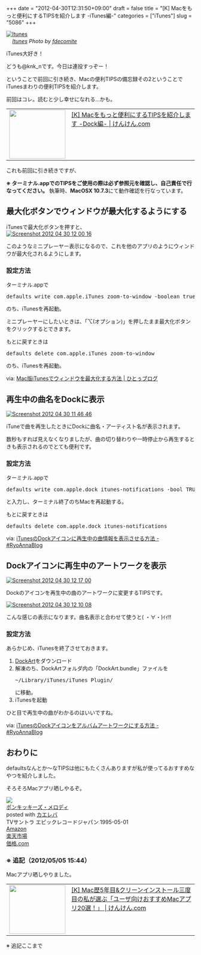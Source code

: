 +++
date = "2012-04-30T12:31:50+09:00"
draft = false
title = "[K] Macをもっと便利にするTIPSを紹介します -iTunes編-"
categories = ["iTunes"]
slug = "5086"
+++

<div class="center"><a href="http://www.flickr.com/photos/21649179@N00/6856704939/" title="Itunes by fdecomite, on Flickr" target="_blank"><img class="flickr_photo" src="http://farm8.static.flickr.com/7207/6856704939_3c5da2a62a_z.jpg" alt="Itunes" width="NaNpx"/></a></div><cite class="flickr_photographer"><img src="http://farm4.static.flickr.com/3329/favicons/72157601614001242_7730.png" width="16" /><a href="http://www.flickr.com/photos/21649179@N00/6856704939/">Itunes</a> Photo by <a href="http://www.flickr.com/photos/21649179@N00/">fdecomite</a></cite>

iTunes大好き！

どうも@knk_nです。今日は連投すっぞー！

ということで前回に引き続き、Macの便利TIPSの備忘録その2ということでiTunesまわりの便利TIPSを紹介します。

前回はコレ。読むと少し幸せになれる…かも。

<table width="100%"><td valign="top" width="150"><a href="http://knk-n.com/2012/04/30/mac_tips_bibouroku_around_dock/" target="_blank"><img border="0" src="http://capture.heartrails.com/150x130/shadow?http://knk-n.com/2012/04/30/mac_tips_bibouroku_around_dock/" alt="" width="150" height="130" /></a></td><td valign="top"><a  href="http://knk-n.com/2012/04/30/mac_tips_bibouroku_around_dock/" target="_blank">[K] Macをもっと便利にするTIPSを紹介します -Dock編- | けんけん.com</a><script type="text/javascript">var url = "http://knk-n.com/2012/04/30/mac_tips_bibouroku_around_dock/";</script><script src="http://api.b.st-hatena.com/entry.count?url=http://knk-n.com/2012/04/30/mac_tips_bibouroku_around_dock/&callback=hatebTxt"></script>
</td></table><!--more-->これも前回に引き続きですが、

<strong>※ ターミナル.appでのTIPSをご使用の際は必ず参照元を確認し、自己責任で行なってください。</strong>
執筆時、<strong>MacOSX 10.7.3</strong>にて動作確認を行なっています。

<h2>最大化ボタンでウィンドウが最大化するようにする</h2>
iTunesで最大化ボタンを押すと、

<div class="center"><a href="https://knk-n.com/images/2012/04/screenshot-2012-04-30-12.00.16.jpg"><img src="https://knk-n.com/images/2012/04/screenshot-2012-04-30-12.00.16.jpg" alt="Screenshot 2012 04 30 12 00 16" title="screenshot 2012-04-30 12.00.16.jpg" border="0" width="" height="" /></a></div>

このようなミニプレーヤー表示になるので、これを他のアプリのようにウィンドウが最大化されるようにします。

<h3>設定方法</h3>

ターミナル.appで
<pre class="brush: bash">
defaults write com.apple.iTunes zoom-to-window -boolean true
</pre>

のち、iTunesを再起動。

ミニプレーヤーにしたいときは、「⌥(オプション)」を押したまま最大化ボタンをクリックするとできます。

もとに戻すときは

<pre class="brush: bash">
defaults delete com.apple.iTunes zoom-to-window
</pre>

のち、iTunesを再起動。

<p>via: <a  href="http://hitoxu.com/01017" target="_blank">Mac版iTunesでウィンドウを最大化する方法 | ひとぅブログ</a><script type="text/javascript">var url = "http://hitoxu.com/01017";</script><script src="http://api.b.st-hatena.com/entry.count?url=http://hitoxu.com/01017&callback=hatebTxt"></script></p>

<h2>再生中の曲名をDockに表示</h2>

<div class="center"><a href="https://knk-n.com/images/2012/04/screenshot-2012-04-30-11.46.46.jpg"><img src="https://knk-n.com/images/2012/04/screenshot-2012-04-30-11.46.46.jpg" alt="Screenshot 2012 04 30 11 46 46" title="screenshot 2012-04-30 11.46.46.jpg" border="0" width="" height="" /></a></div>

iTuneで曲を再生したときにDockに曲名・アーティスト名が表示されます。

数秒もすれば見えなくなりましたが、曲の切り替わりや一時停止から再生するときも表示されるのでとても便利です。

<h3>設定方法</h3>
ターミナル.appで
<pre class="brush: bash">
defaults write com.apple.dock itunes-notifications -bool TRUE
</pre>
と入力し、ターミナル終了のちMacを再起動する。

もとに戻すときは

<pre class="brush: bash">
defaults delete com.apple.dock itunes-notifications
</pre>

<p>via: <a  href="http://d.hatena.ne.jp/RyoAnna/20111126/1322312096" target="_blank">iTunesのDockアイコンに再生中の曲情報を表示させる方法 - #RyoAnnaBlog</a><script type="text/javascript">var url = "http://d.hatena.ne.jp/RyoAnna/20111126/1322312096";</script><script src="http://api.b.st-hatena.com/entry.count?url=http://d.hatena.ne.jp/RyoAnna/20111126/1322312096&callback=hatebTxt"></script></p>

<h2>Dockアイコンに再生中のアートワークを表示</h2>

<div class="center"><a href="https://knk-n.com/images/2012/04/screenshot-2012-04-30-12.17.00.jpg"><img src="https://knk-n.com/images/2012/04/screenshot-2012-04-30-12.17.00.jpg" alt="Screenshot 2012 04 30 12 17 00" title="screenshot 2012-04-30 12.17.00.jpg" border="0" width="" height="" /></a></div>

Dockのアイコンを再生中の曲のアートワークに変更するTIPSです。

<div class="center"><a href="https://knk-n.com/images/2012/04/screenshot-2012-04-30-12.10.08.jpg"><img src="https://knk-n.com/images/2012/04/screenshot-2012-04-30-12.10.08.jpg" alt="Screenshot 2012 04 30 12 10 08" title="screenshot 2012-04-30 12.10.08.jpg" border="0" width="" height="" /></a></div>

こんな感じの表示になります。曲名表示と合わせて使うと( ・∀・)ｲｲ!!



<h3>設定方法</h3>
あらかじめ、iTunesを終了させておきます。
<ol>
<li><a href="http://www.splook.com/Software/DockArt.html" target="_blank">DockArt</a>をダウンロード</li>
<li>解凍のち、DockArtフォルダ内の「DockArt.bundle」ファイルを
<pre class="brush: plain">
~/Library/iTunes/iTunes Plugin/
</pre>
に移動。
</li>
<li>iTunesを起動</li>
</ol>

ひと目で再生中の曲がわかるのはいいですね。

<p>via: <a  href="http://d.hatena.ne.jp/RyoAnna/20111126/1322311953" target="_blank">iTunesのDockアイコンをアルバムアートワークにする方法 - #RyoAnnaBlog</a><script type="text/javascript">var url = "http://d.hatena.ne.jp/RyoAnna/20111126/1322311953";</script><script src="http://api.b.st-hatena.com/entry.count?url=http://d.hatena.ne.jp/RyoAnna/20111126/1322311953&callback=hatebTxt"></script></p>

<h2>おわりに</h2>
defaultsなんとか〜なTIPSは他にもたくさんありますが私が使ってるおすすめなやつを紹介しました。

そろそろMacアプリ晒しやるぞ。
<div class="kaerebalink-box"><div class="kaerebalink-image"><a href="http://www.amazon.co.jp/exec/obidos/ASIN/B00005G4J4/knkn-22/ref=nosim/" rel="nofollow" target="_blank"><img src="http://ecx.images-amazon.com/images/I/41H0CNSMPBL._SL160_.jpg" style="border: none;" /></a></div><div class="kaerebalink-info"><div class="kaerebalink-name"><a href="http://www.amazon.co.jp/exec/obidos/ASIN/B00005G4J4/knkn-22/ref=nosim/" rel="nofollow" target="_blank">ポンキッキーズ・メロディ</a><div class="kaerebalink-powered-date">posted with <a href="http://kaereba.com" target="_blank">カエレバ</a></div></div><div class="kaerebalink-detail">TVサントラ エピックレコードジャパン 1995-05-01    </div><div class="kaerebalink-link1"><div class="shoplinkamazon"><a href="http://www.amazon.co.jp/gp/search?keywords=%83%7C%83%93%83L%83b%83L%81%5B%83Y%81E%83%81%83%8D%83f%83B&__mk_ja_JP=%83J%83%5E%83J%83i&tag=knkn-22" rel="nofollow" target="_blank" title="アマゾン" >Amazon</a></div><div class="shoplinkrakuten"><a href="http://hb.afl.rakuten.co.jp/hgc/0f5dc138.501851a3.0f5dc139.bdbe2eb7/?pc=http%3A%2F%2Fsearch.rakuten.co.jp%2Fsearch%2Fmall%2F%25E3%2583%259D%25E3%2583%25B3%25E3%2582%25AD%25E3%2583%2583%25E3%2582%25AD%25E3%2583%25BC%25E3%2582%25BA%25E3%2583%25BB%25E3%2583%25A1%25E3%2583%25AD%25E3%2583%2587%25E3%2582%25A3%2F-%2Ff.1-p.1-s.1-sf.0-st.A-v.2%3Fx%3D0%26scid%3Daf_ich_link_urltxt%26m%3Dhttp%3A%2F%2Fm.rakuten.co.jp%2F" rel="nofollow" target="_blank" title="楽天市場" >楽天市場</a></div><div class="shoplinkkakakucom"><a href="http://kakaku.com/search_results/%83%7C%83%93%83L%83b%83L%81%5B%83Y%81E%83%81%83%8D%83f%83B/" rel="nofollow" target="_blank" title="kakakucom" >価格.com</a></div></div></div></div>

<h3>※ 追記（2012/05/05 15:44）</h3>
Macアプリ晒しやりました。
<table width="100%"><td valign="top" width="150"><a href="http://knk-n.com/2012/05/04/favorite_macapps_for_users/" target="_blank"><img border="0" src="http://capture.heartrails.com/150x130/shadow?http://knk-n.com/2012/05/04/favorite_macapps_for_users/" alt="" width="150" height="130" /></a></td><td valign="top"><a  href="http://knk-n.com/2012/05/04/favorite_macapps_for_users/" target="_blank">[K] Mac歴5年目&クリーンインストール三度目の私が選ぶ「ユーザ向けおすすめMacアプリ20選！」 | けんけん.com</a><script type="text/javascript">var url = "http://knk-n.com/2012/05/04/favorite_macapps_for_users/";</script><script src="http://api.b.st-hatena.com/entry.count?url=http://knk-n.com/2012/05/04/favorite_macapps_for_users/&callback=hatebTxt"></script>
</td></table>
※ 追記ここまで
